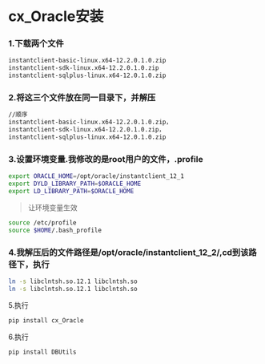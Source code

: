 # cx_Oracle安装

### 1.下载两个文件

```sh
instantclient-basic-linux.x64-12.2.0.1.0.zip
instantclient-sdk-linux.x64-12.2.0.1.0.zip
instantclient-sqlplus-linux.x64-12.0.1.0.zip
```

### 2.将这三个文件放在同一目录下，并解压

```sh
//顺序
instantclient-basic-linux.x64-12.2.0.1.0.zip，
instantclient-sdk-linux.x64-12.2.0.1.0.zip，
instantclient-sqlplus-linux.x64-12.0.1.0.zip
```

### 3.设置环境变量.我修改的是root用户的文件，.profile

```sh
export ORACLE_HOME=/opt/oracle/instantclient_12_1
export DYLD_LIBRARY_PATH=$ORACLE_HOME
export LD_LIBRARY_PATH=$ORACLE_HOME
```

> 让环境变量生效

```sh
source /etc/profile
source $HOME/.bash_profile
```

### 4.我解压后的文件路径是/opt/oracle/instantclient_12_2/,cd到该路径下，执行
```sh
ln -s libclntsh.so.12.1 libclntsh.so
ln -s libclntsh.so.12.1 libclntsh.so
```

5.执行

```sh
pip install cx_Oracle
```

6.执行

```sh
pip install DBUtils
```

